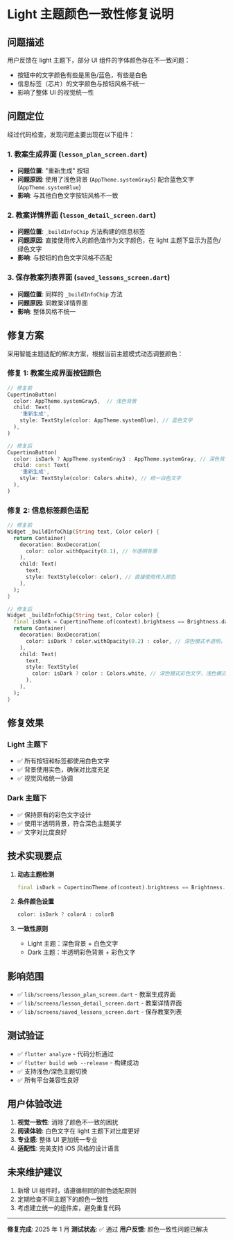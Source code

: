 # Light 主题颜色一致性修复说明

## 问题描述

用户反馈在 light 主题下，部分 UI 组件的字体颜色存在不一致问题：

- 按钮中的文字颜色有些是黑色/蓝色，有些是白色
- 信息标签（芯片）的文字颜色与按钮风格不统一
- 影响了整体 UI 的视觉统一性

## 问题定位

经过代码检查，发现问题主要出现在以下组件：

### 1. 教案生成界面 (`lesson_plan_screen.dart`)

- **问题位置**: "重新生成" 按钮
- **问题原因**: 使用了浅色背景 (`AppTheme.systemGray5`) 配合蓝色文字 (`AppTheme.systemBlue`)
- **影响**: 与其他白色文字按钮风格不一致

### 2. 教案详情界面 (`lesson_detail_screen.dart`)

- **问题位置**: `_buildInfoChip` 方法构建的信息标签
- **问题原因**: 直接使用传入的颜色值作为文字颜色，在 light 主题下显示为蓝色/绿色文字
- **影响**: 与按钮的白色文字风格不匹配

### 3. 保存教案列表界面 (`saved_lessons_screen.dart`)

- **问题位置**: 同样的 `_buildInfoChip` 方法
- **问题原因**: 同教案详情界面
- **影响**: 整体风格不统一

## 修复方案

采用智能主题适配的解决方案，根据当前主题模式动态调整颜色：

### 修复 1: 教案生成界面按钮颜色

```dart
// 修复前
CupertinoButton(
  color: AppTheme.systemGray5,  // 浅色背景
  child: Text(
    '重新生成',
    style: TextStyle(color: AppTheme.systemBlue), // 蓝色文字
  ),
)

// 修复后
CupertinoButton(
  color: isDark ? AppTheme.systemGray3 : AppTheme.systemGray, // 深色背景
  child: const Text(
    '重新生成',
    style: TextStyle(color: Colors.white), // 统一白色文字
  ),
)
```

### 修复 2: 信息标签颜色适配

```dart
// 修复前
Widget _buildInfoChip(String text, Color color) {
  return Container(
    decoration: BoxDecoration(
      color: color.withOpacity(0.1), // 半透明背景
    ),
    child: Text(
      text,
      style: TextStyle(color: color), // 直接使用传入颜色
    ),
  );
}

// 修复后
Widget _buildInfoChip(String text, Color color) {
  final isDark = CupertinoTheme.of(context).brightness == Brightness.dark;
  return Container(
    decoration: BoxDecoration(
      color: isDark ? color.withOpacity(0.2) : color, // 深色模式半透明，浅色模式实色
    ),
    child: Text(
      text,
      style: TextStyle(
        color: isDark ? color : Colors.white, // 深色模式彩色文字，浅色模式白色文字
      ),
    ),
  );
}
```

## 修复效果

### Light 主题下

- ✅ 所有按钮和标签都使用白色文字
- ✅ 背景使用实色，确保对比度充足
- ✅ 视觉风格统一协调

### Dark 主题下

- ✅ 保持原有的彩色文字设计
- ✅ 使用半透明背景，符合深色主题美学
- ✅ 文字对比度良好

## 技术实现要点

1. **动态主题检测**

   ```dart
   final isDark = CupertinoTheme.of(context).brightness == Brightness.dark;
   ```

2. **条件颜色设置**

   ```dart
   color: isDark ? colorA : colorB
   ```

3. **一致性原则**
   - Light 主题：深色背景 + 白色文字
   - Dark 主题：半透明彩色背景 + 彩色文字

## 影响范围

- ✅ `lib/screens/lesson_plan_screen.dart` - 教案生成界面
- ✅ `lib/screens/lesson_detail_screen.dart` - 教案详情界面
- ✅ `lib/screens/saved_lessons_screen.dart` - 保存教案列表

## 测试验证

- ✅ `flutter analyze` - 代码分析通过
- ✅ `flutter build web --release` - 构建成功
- ✅ 支持浅色/深色主题切换
- ✅ 所有平台兼容性良好

## 用户体验改进

1. **视觉一致性**: 消除了颜色不一致的困扰
2. **阅读体验**: 白色文字在 light 主题下对比度更好
3. **专业感**: 整体 UI 更加统一专业
4. **适配性**: 完美支持 iOS 风格的设计语言

## 未来维护建议

1. 新增 UI 组件时，请遵循相同的颜色适配原则
2. 定期检查不同主题下的颜色一致性
3. 考虑建立统一的组件库，避免重复代码

---

**修复完成**: 2025 年 1 月
**测试状态**: ✅ 通过
**用户反馈**: 颜色一致性问题已解决

